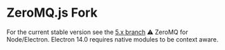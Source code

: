 # ZeroMQ.js Fork

For the current stable version see the [5.x branch](https://github.com/YZYLAB/zeromq.js/tree/5.x) ⚠️
ZeroMQ for Node/Electron. Electron 14.0 requires native modules to be context aware.
